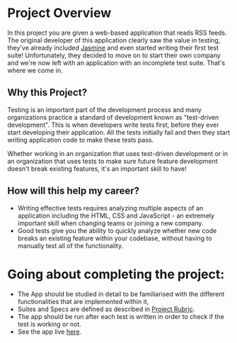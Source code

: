 # Project Overview

In this project you are given a web-based application that reads RSS feeds. The original developer of this application clearly saw the value in testing, they've already included [Jasmine](http://jasmine.github.io/) and even started writing their first test suite! Unfortunately, they decided to move on to start their own company and we're now left with an application with an incomplete test suite. That's where we come in.


## Why this Project?

Testing is an important part of the development process and many organizations practice a standard of development known as "test-driven development". This is when developers write tests first, before they ever start developing their application. All the tests initially fail and then they start writing application code to make these tests pass.

Whether working in an organization that uses test-driven development or in an organization that uses tests to make sure future feature development doesn't break existing features, it's an important skill to have!


## How will this help my career?

* Writing effective tests requires analyzing multiple aspects of an application including the HTML, CSS and JavaScript - an extremely important skill when changing teams or joining a new company.
* Good tests give you the ability to quickly analyze whether new code breaks an existing feature within your codebase, without having to manually test all of the functionality.


# Going about completing the project:

* The App should be studied in detail to be familiarised with the different functionalities that are implemented within it,
* Suites and Specs are defined as described in [Project Rubric](https://review.udacity.com/#!/projects/3442558598/rubric).
* The app should be run after each test is written in order to check if the test is working or not.
* See the app live [here](https://electro75.github.io/frontend-nanodegree-feedreader/).


